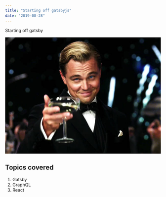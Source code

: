 ```yaml
---
title: "Starting off gatsbyjs"
date: "2019-08-28"
---
```


Starting off gatsby

![Gatsby](./gatsby.jpg)

## Topics covered

1. Gatsby
2. GraphQL
3. React